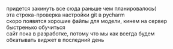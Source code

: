 придется закинуть все сюда раньше чем планировалось(  
эта строка-проверка настройки git в pycharm  
скоро появятся хорошие файлы для модели, кинем на сервер быстренько обучиться  
сайт пока в разработке, потому что мы как всегда будем  
обкатывать виджет в последний день